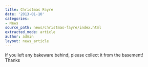 ```yaml
---
title: Christmas Fayre
date: '2013-01-10'
categories:
- News
source_path: news/christmas-fayre/index.html
extracted_mode: article
author: admin
layout: news_article
---
```

If you left any bakeware behind, please collect it from the basement! Thanks
